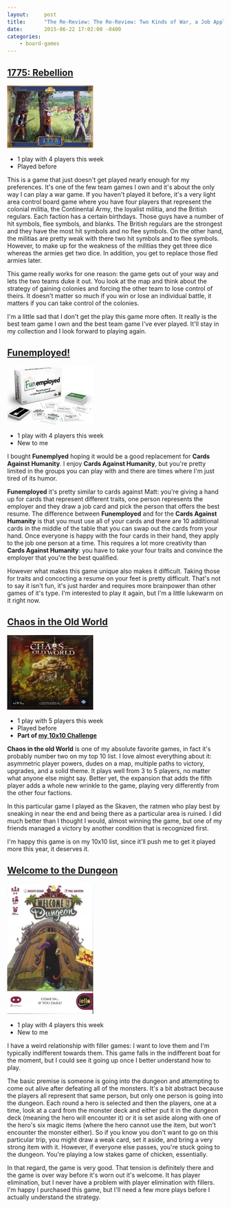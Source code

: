 ```yaml
---
layout:     post
title:      "The Re-Review: The Re-Review: Two Kinds of War, a Job Application, and Crawling"
date:       2015-06-22 17:02:00 -0400
categories:
    - board-games
---
```

## [1775: Rebellion](https://boardgamegeek.com/boardgame/128996/1775-rebellion)

![1775: Rebellion](../assets/covers/1775-rebellion.jpg)

- 1 play with 4 players this week
- Played before

This is a game that just doesn't get played nearly enough for my preferences. It's one of the few team games I own and it's about the only way I can play a war game. If you haven't played it before, it's a very light area control board game where you have four players that represent the colonial militia, the Continental Army, the loyalist militia, and the British regulars. Each faction has a certain birthdays. Those guys have a number of hit symbols, flee symbols, and blanks. The British regulars are the strongest and they have the most hit symbols and no flee symbols. On the other hand, the militias are pretty weak with there two hit symbols and to flee symbols. However, to make up for the weakness of the militias they get three dice whereas the armies get two dice. In addition, you get to replace those fled armies later.

This game really works for one reason: the game gets out of your way and lets the two teams duke it out. You look at the map and think about the strategy of gaining colonies and forcing the other team to lose control of theirs. It doesn't matter so much if you win or lose an individual battle, it matters if you can take control of the colonies.

I'm a little sad that I don't get the play this game more often. It really is the best team game I own and the best team game I've ever played. It'll stay in my collection and I look forward to playing again.

## [Funemployed!](https://boardgamegeek.com/boardgame/142296/funemployed)

![Funemployed!](../assets/covers/funemployed.jpg)

- 1 play with 4 players this week
- New to me

I bought **Funemplyed** hoping it would be a good replacement for **Cards Against Humanity**. I enjoy **Cards Against Humanity**, but you're pretty limited in the groups you can play with and there are times where I'm just tired of its humor.

**Funemployed** it's pretty similar to cards against Matt: you're giving a hand up for cards that represent different traits, one person represents the employer and they draw a job card and pick the person that offers the best resume. The difference between **Funemployed** and for the **Cards Against Humanity** is that you must use all of your cards and there are 10 additional cards in the middle of the table that you can swap out the cards from your hand. Once everyone is happy with the four cards in their hand, they apply to the job one person at a time. This requires a lot more creativity than **Cards Against Humanity**: you have to take your four traits and convince the employer that you're the best qualified.

However what makes this game unique also makes it difficult. Taking those for traits and concocting a resume on your feet is pretty difficult. That's not to say it isn't fun, it's just harder and requires more brainpower than other games of it's type. I'm interested to play it again, but I'm a little lukewarm on it right now.

## [Chaos in the Old World](https://boardgamegeek.com/boardgame/43111/chaos-old-world)

![Chaos in the Old World](../assets/covers/chaos-in-the-old-world.jpg)

- 1 play with 5 players this week
- Played before
- **Part of [my 10x10 Challenge](https://boardgamegeek.com/geeklist/183527/wesbakers-2015-10x10-hardcore-challenge)**

**Chaos in the old World** is one of my absolute favorite games, in fact it's probably number two on my top 10 list. I love almost everything about it: asymmetric player powers, dudes on a map, multiple paths to victory, upgrades, and a solid theme. It plays well from 3 to 5 players, no matter what anyone else might say. Better yet, the expansion that adds the fifth player adds a whole new wrinkle to the game, playing very differently from the other four factions.

In this particular game I played as the Skaven, the ratmen who play best by sneaking in near the end and being there as a particular area is ruined. I did much better than I thought I would, almost winning the game, but one of my friends managed a victory by another condition that is recognized first.

I'm happy this game is on my 10x10 list, since it'll push me to get it played more this year, it deserves it.

## [Welcome to the Dungeon](https://boardgamegeek.com/boardgame/150312/welcome-dungeon)

![Welcome to the Dungeon](../assets/covers/welcome-to-the-dungeon.jpg)

- 1 play with 4 players this week
- New to me

I have a weird relationship with filler games: I want to love them and I'm typically indifferent towards them. This game falls in the indifferent boat for the moment, but I could see it going up once I better understand how to play.

The basic premise is someone is going into the dungeon and attempting to come out alive after defeating all of the monsters. It's a bit abstract because the players all represent that same person, but only one person is going into the dungeon. Each round a hero is selected and then the players, one at a time, look at a card from the monster deck and either put it in the dungeon deck (meaning the hero will encounter it) or it is set aside along with one of the hero's six magic items (where the hero cannot use the item, but won't encounter the monster either). So if you know you don't want to go on this particular trip, you might draw a weak card, set it aside, and bring a very strong item with it. However, if everyone else passes, you're stuck going to the dungeon. You're playing a low stakes game of chicken, essentially.

In that regard, the game is very good. That tension is definitely there and the game is over way before it's worn out it's welcome. It has player elimination, but I never have a problem with player elimination with fillers. I'm happy I purchased this game, but I'll need a few more plays before I actually understand the strategy.
